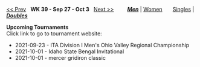 [<< Prev](men_doubles_2138.md) &nbsp; **WK 39 - Sep 27 - Oct 3** &nbsp; [Next >>](men_doubles_2140.md) &nbsp;&nbsp;&nbsp;&nbsp;&nbsp;&nbsp;&nbsp; [***Men***](./men_doubles_2139.md) &#124; [Women](./women_doubles_2139.md) &nbsp;&nbsp;&nbsp;&nbsp;&nbsp; [Singles](./men_singles_2139.md) &#124; [***Doubles***](./men_doubles_2139.md)

**Upcoming Tournaments**  
Click link to go to tournament website:  
- 2021-09-23 - ITA Division I Men's Ohio Valley Regional Championship  
- 2021-10-01 - Idaho State Bengal Invitational  
- 2021-10-01 - mercer gridiron classic  